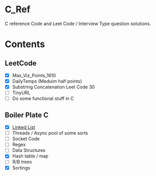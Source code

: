 # C_Ref

C reference Code and Leet Code / Interview Type question solutions.

# Contents

## LeetCode

* [X] Max_Viz_Points_1610
* [X] DailyTemps (Meduim half points)
* [X] Substring Concatenation Leet Code 30
* [ ] TinyURL
* [ ] Do some functional stuff in C

## Boiler Plate C

* [X] [Linked List](./ref_code/linked_list/)
* [ ] Threads / Async pool of some sorts
* [ ] Socket Code
* [ ] Regex
* [ ] Data Structures
* [X] Hash table / map
* [ ] R/B trees
* [X] Sortings
